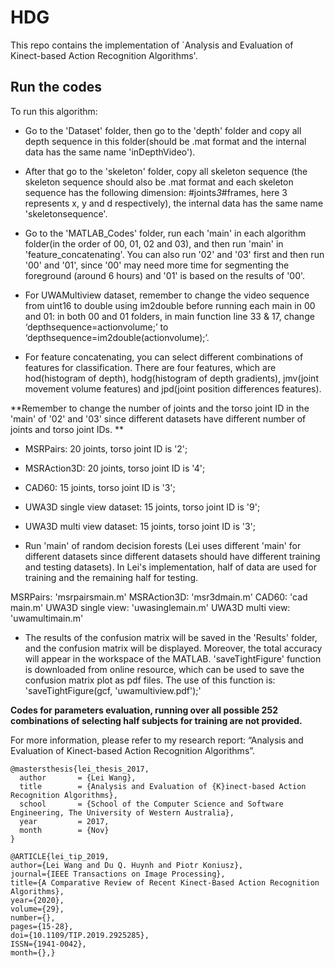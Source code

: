 # HDG

This repo contains the implementation of `Analysis and Evaluation of Kinect-based Action Recognition Algorithms'. 

## Run the codes

To run this algorithm:

- Go to the 'Dataset' folder, then go to the 'depth' folder and copy all depth sequence in this folder(should be .mat format and the internal data has the same name 'inDepthVideo'). 

- After that go to the 'skeleton' folder, copy all skeleton sequence (the skeleton sequence should also be .mat format and each skeleton sequence has the following dimension: #joints*3*#frames, here 3 represents x, y and d respectively), the internal data has the same name 'skeletonsequence'.

- Go to the 'MATLAB_Codes' folder, run each 'main' in each algorithm folder(in the order of 00, 01, 02 and 03), and then run 'main' in 'feature_concatenating'. You can also run '02' and '03' first and then run '00' and '01', since '00' may need more time for segmenting the foreground (around 6 hours) and '01' is based on the results of '00'.

- For UWAMultiview dataset, remember to change the video sequence from uint16 to double using im2double before running each main in 00 and 01: in both 00 and 01 folders, in main function line 33 & 17, change ‘depthsequence=actionvolume;’ to ‘depthsequence=im2double(actionvolume);’.

- For feature concatenating, you can select different combinations of features for classification. There are four features, which are hod(histogram of depth), hodg(histogram of depth gradients), jmv(joint movement volume features) and jpd(joint position differences features).

**Remember to change the number of joints and the torso joint ID in the 'main' of '02' and '03' since different datasets have different number of joints and torso joint IDs. **

  - MSRPairs: 20 joints, torso joint ID is '2';
  - MSRAction3D: 20 joints, torso joint ID is '4';
  - CAD60: 15 joints, torso joint ID is '3';
  - UWA3D single view dataset: 15 joints, torso joint ID is '9';
  - UWA3D multi view dataset: 15 joints, torso joint ID is '3';

- Run 'main' of random decision forests (Lei uses different 'main' for different datasets since different datasets should have different training and testing datasets). In Lei's implementation, half of data are used for training and the remaining half for testing.

MSRPairs: 'msrpairsmain.m'
MSRAction3D: 'msr3dmain.m'
CAD60: 'cad main.m'
UWA3D single view: 'uwasinglemain.m'
UWA3D multi view: 'uwamultimain.m'

- The results of the confusion matrix will be saved in the 'Results' folder, and the confusion matrix will be displayed. Moreover, the total accuracy will appear in the workspace of the MATLAB.
'saveTightFigure' function is downloaded from online resource, which can be used to save the confusion matrix plot as pdf files. The use of this function is: 'saveTightFigure(gcf, 'uwamultiview.pdf');'


**Codes for parameters evaluation, running over all possible 252 combinations of selecting half subjects for training are not provided.**

For more information, please refer to my research report: “Analysis and Evaluation of Kinect-based Action Recognition Algorithms”.


```
@mastersthesis{lei_thesis_2017,
  author       = {Lei Wang}, 
  title        = {Analysis and Evaluation of {K}inect-based Action Recognition Algorithms},
  school       = {School of the Computer Science and Software Engineering, The University of Western Australia},
  year         = 2017,
  month        = {Nov}
}
```

```
@ARTICLE{lei_tip_2019,
author={Lei Wang and Du Q. Huynh and Piotr Koniusz},
journal={IEEE Transactions on Image Processing},
title={A Comparative Review of Recent Kinect-Based Action Recognition Algorithms},
year={2020},
volume={29},
number={},
pages={15-28},
doi={10.1109/TIP.2019.2925285},
ISSN={1941-0042},
month={},}
```

